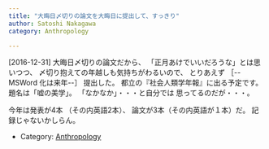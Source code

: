 ```yaml
---
title: "大晦日〆切りの論文を大晦日に提出して、すっきり"
author: Satoshi Nakagawa
category: Anthropology

---
```


[2016-12-31]  大晦日〆切りの論文だから、
「正月あけでいいだろうな」とは思いつつ、
〆切り抱えての年越しも気持ちがわるいので、
とりあえず
［--MSWord 化は来年--］
提出した。
都立の『社会人類学年報』に出る予定です。
題名は「嘘の美学」。
「なかなか」・・・と自分では
思ってるのだが・・・。

 今年は発表が4本
（その内英語2本）、
論文が3本（その内英語が１本）だ。
記録じゃないかしらん。

- Category: [Anthropology](categories.html#Anthropology)

